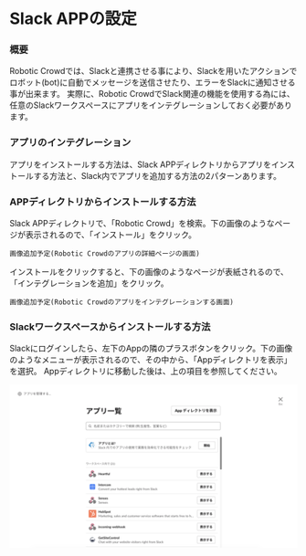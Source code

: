 # Slack APPの設定

### 概要

Robotic Crowdでは、Slackと連携させる事により、Slackを用いたアクションでロボット(bot)に自動でメッセージを送信させたり、エラーをSlackに通知させる事が出来ます。
実際に、Robotic CrowdでSlack関連の機能を使用する為には、任意のSlackワークスペースにアプリをインテグレーションしておく必要があります。

### アプリのインテグレーション

アプリをインストールする方法は、Slack APPディレクトリからアプリをインストールする方法と、Slack内でアプリを追加する方法の2パターンあります。

### APPディレクトリからインストールする方法

Slack APPディレクトリで、「Robotic Crowd」を検索。下の画像のようなページが表示されるので、「インストール」をクリック。

```
画像追加予定(Robotic Crowdのアプリの詳細ページの画面)
```

インストールをクリックすると、下の画像のようなページが表紙されるので、「インテグレーションを追加」をクリック。

```
画像追加予定(Robotic Crowdのアプリをインテグレーションする画面)
```

### Slackワークスペースからインストールする方法

Slackにログインしたら、左下のAppの隣のプラスボタンをクリック。下の画像のようなメニューが表示されるので、その中から、「Appディレクトリを表示」を選択。
Appディレクトリに移動した後は、上の項目を参照してください。

![](../.gitbook/assets/cb5ra-134c0.svg)
